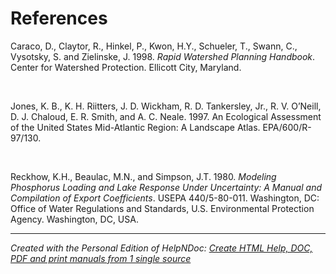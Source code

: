 # References

Caraco, D., Claytor, R., Hinkel, P., Kwon, H.Y., Schueler, T., Swann, C., Vysotsky, S. and Zielinske, J. 1998. *Rapid Watershed Planning Handbook*. Center for Watershed Protection. Ellicott City, Maryland.

&nbsp;

Jones, K. B., K. H. Riitters, J. D. Wickham, R. D. Tankersley, Jr., R. V. O’Neill, D. J. Chaloud, E. R. Smith, and A. C. Neale. 1997. An Ecological Assessment of the United States Mid-Atlantic Region: A Landscape Atlas. EPA/600/R-97/130.&nbsp;

&nbsp;

Reckhow, K.H., Beaulac, M.N., and Simpson, J.T. 1980. *Modeling Phosphorus Loading and Lake Response Under Uncertainty: A Manual and Compilation of Export Coefficients*. USEPA 440/5-80-011. Washington, DC: Office of Water Regulations and Standards, U.S. Environmental Protection Agency. Washington, DC, USA.

***
_Created with the Personal Edition of HelpNDoc: [Create HTML Help, DOC, PDF and print manuals from 1 single source](<https://www.helpndoc.com/help-authoring-tool>)_
